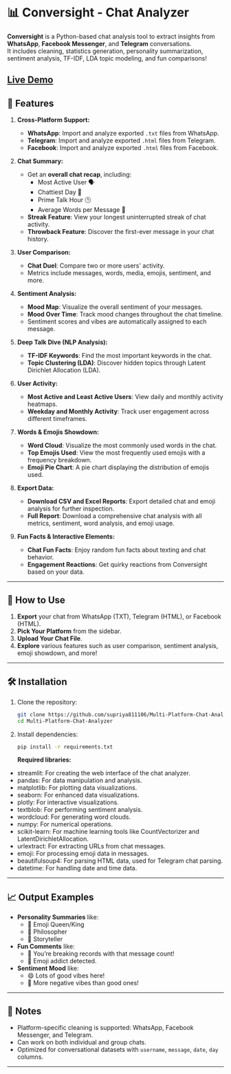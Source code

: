 # 📊 Conversight - Chat Analyzer

**Conversight** is a Python-based chat analysis tool to extract insights from **WhatsApp**, **Facebook Messenger**, and **Telegram** conversations.  
It includes cleaning, statistics generation, personality summarization, sentiment analysis, TF-IDF, LDA topic modeling, and fun comparisons!

[Live Demo](https://conversight.onrender.com)
---

## 🚀 Features

1. **Cross-Platform Support:**
   - **WhatsApp**: Import and analyze exported `.txt` files from WhatsApp.
   - **Telegram**: Import and analyze exported `.html` files from Telegram.
   - **Facebook**: Import and analyze exported `.html` files from Facebook.

2. **Chat Summary:**
   - Get an **overall chat recap**, including:
     - Most Active User 🗣️
     - Chattiest Day 📅
     - Prime Talk Hour 🕒
     - Average Words per Message 📏
   - **Streak Feature**: View your longest uninterrupted streak of chat activity.
   - **Throwback Feature**: Discover the first-ever message in your chat history.

3. **User Comparison:**
   - **Chat Duel**: Compare two or more users' activity.
   - Metrics include messages, words, media, emojis, sentiment, and more.

4. **Sentiment Analysis:**
   - **Mood Map**: Visualize the overall sentiment of your messages.
   - **Mood Over Time**: Track mood changes throughout the chat timeline.
   - Sentiment scores and vibes are automatically assigned to each message.

5. **Deep Talk Dive (NLP Analysis):**
   - **TF-IDF Keywords**: Find the most important keywords in the chat.
   - **Topic Clustering (LDA)**: Discover hidden topics through Latent Dirichlet Allocation (LDA).

6. **User Activity:**
   - **Most Active and Least Active Users**: View daily and monthly activity heatmaps.
   - **Weekday and Monthly Activity**: Track user engagement across different timeframes.

7. **Words & Emojis Showdown:**
   - **Word Cloud**: Visualize the most commonly used words in the chat.
   - **Top Emojis Used**: View the most frequently used emojis with a frequency breakdown.
   - **Emoji Pie Chart**: A pie chart displaying the distribution of emojis used.

8. **Export Data:**
   - **Download CSV and Excel Reports**: Export detailed chat and emoji analysis for further inspection.
   - **Full Report**: Download a comprehensive chat analysis with all metrics, sentiment, word analysis, and emoji usage.

9. **Fun Facts & Interactive Elements:**
   - **Chat Fun Facts**: Enjoy random fun facts about texting and chat behavior.
   - **Engagement Reactions**: Get quirky reactions from Conversight based on your data.

---

## 🎯 How to Use

1. **Export** your chat from WhatsApp (TXT), Telegram (HTML), or Facebook (HTML).
2. **Pick Your Platform** from the sidebar.
3. **Upload Your Chat File**.
4. **Explore** various features such as user comparison, sentiment analysis, emoji showdown, and more!

---

## 🛠 Installation

1. Clone the repository:
    ```bash
    git clone https://github.com/supriya811106/Multi-Platform-Chat-Analyzer.git
    cd Multi-Platform-Chat-Analyzer
    ```

2. Install dependencies:
    ```bash
    pip install -r requirements.txt
    ```

    **Required libraries:**
- streamlit: For creating the web interface of the chat analyzer.
- pandas: For data manipulation and analysis.
- matplotlib: For plotting data visualizations.
- seaborn: For enhanced data visualizations.
- plotly: For interactive visualizations.
- textblob: For performing sentiment analysis.
- wordcloud: For generating word clouds.
- numpy: For numerical operations.
- scikit-learn: For machine learning tools like CountVectorizer and LatentDirichletAllocation.
- urlextract: For extracting URLs from chat messages.
- emoji: For processing emoji data in messages.
- beautifulsoup4: For parsing HTML data, used for Telegram chat parsing.
- datetime: For handling date and time data.

---

## 📈 Output Examples

- **Personality Summaries** like:
  - 🎉 Emoji Queen/King
  - 🧠 Philosopher
  - 📸 Storyteller
- **Fun Comments** like:
  - 🧨 You’re breaking records with that message count!
  - 🤣 Emoji addict detected.
- **Sentiment Mood** like:
  - 😄 Lots of good vibes here!
  - 😬 More negative vibes than good ones!

---

## 📝 Notes

- Platform-specific cleaning is supported: WhatsApp, Facebook Messenger, and Telegram.
- Can work on both individual and group chats.
- Optimized for conversational datasets with `username`, `message`, `date`, `day` columns.

---


